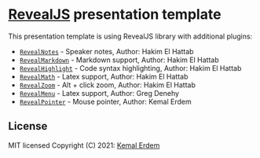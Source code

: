 # [RevealJS](https://revealjs.com/) presentation template

This presentation template is using RevealJS library with additional plugins:

- [`RevealNotes`](https://revealjs.com/speaker-view/) - Speaker notes, Author: Hakim El Hattab
- [`RevealMarkdown`](https://revealjs.com/markdown/) - Markdown support, Author: Hakim El Hattab
- [`RevealHighlight`](https://revealjs.com/code/) - Code syntax highlighting, Author: Hakim El Hattab
- [`RevealMath`](https://revealjs.com/math/) - Latex support, Author: Hakim El Hattab
- [`RevealZoom`](https://revealjs.com/plugins/#built-in-plugins) - Alt + click zoom, Author: Hakim El Hattab
- [`RevealMenu`](https://github.com/denehyg/reveal.js-menu) - Latex support, Author: Greg Denehy
- [`RevealPointer`](https://github.com/burnpiro/reveal-pointer) - Mouse pointer, Author: Kemal Erdem


## License
MIT licensed
Copyright (C) 2021: [Kemal Erdem](https://github.com/burnpiro)